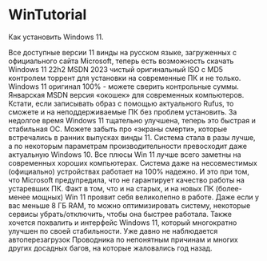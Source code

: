 # WinTutorial


Как установить Windows 11.


Все доступные версии 11 винды на русском языке, загруженных с официального сайта Microsoft, теперь есть возможность скачать Windows 11 22h2 MSDN 2023 чистый оригинальный ISO с MD5 контролем торрент для установки на современные ПК и не только.
Windows 11 оригинал 100% - можете сверить контрольные суммы. Январская MSDN версия «окошек» для современных компьютеров. Кстати, если записывать образ с помощью актуального Rufus, то сможете и на неподдерживаемые ПК без проблем установить. За недолгое время Windows 11 тщательно улучшена, теперь это быстрая и стабильная ОС. Можете забыть про «экраны смерти», которые встречались в ранних выпусках винды 11. Система стала в разы лучше, а по некоторым параметрам производительности превосходит даже актуальную Windows 10. Все плюсы Win 11 лучше всего заметны на современных хороших компьютерах. Система даже на несовместимых (официально) устройствах работает на 100% надежно. И это при том, что Microsoft предупредила, что не гарантирует качество работы на устаревших ПК. Факт в том, что и на старых, и на новых ПК (более-менее мощных) Win 11 проявит себя великолепно в работе. Даже если у вас меньше 8 ГБ RAM, то можно оптимизировать систему, некоторые сервисы убрать/отключить, чтобы она быстрее работала. Также хочется похвалить и интерфейс Windows 11, который многократно улучшен по своей стабильности. Уже давно не наблюдается автоперезагрузок Проводника по непонятным причинам и многих других досадных багов, на которые жаловались год назад. 
